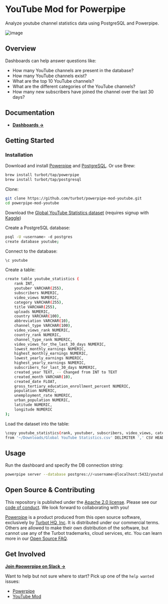 # YouTube Mod for Powerpipe

Analyze youtube channel statistics data using PostgreSQL and Powerpipe.

![image](https://github.com/turbot/powerpipe-mod-youtube/assets/78197905/98553c5b-b9da-4b51-9142-174363bad15d)

## Overview

Dashboards can help answer questions like:

- How many YouTube channels are present in the database?
- How many YouTube channels exist?
- What are the top 10 YouTube channels?
- What are the different categories of the YouTube channels?
- How many new subscribers have joined the channel over the last 30 days?

## Documentation

- **[Dashboards →](https://hub.powerpipe.io/mods/turbot/youtube/dashboards)**

## Getting Started

### Installation

Download and install [Powerpipe](https://powerpipe.io/downloads) and [PostgreSQL](https://www.postgresql.org/download/). Or use Brew:

```sh
brew install turbot/tap/powerpipe
brew install turbot/tap/postgresql
```

Clone:

```sh
git clone https://github.com/turbot/powerpipe-mod-youtube.git
cd powerpipe-mod-youtube
```

Download the [Global YouTube Statistics dataset](https://www.kaggle.com/code/nelgiriyewithana/an-introduction-to-the-global-youtube-statistics) (requires signup with [Kaggle](https://www.kaggle.com/))
  
Create a PostgreSQL database:

```sh
psql -U <username> -d postgres
create database youtube;
```

Connect to the database:

```sh
\c youtube
```

Create a table:

```sh
create table youtube_statistics (
    rank INT,
    youtuber VARCHAR(255),
    subscribers NUMERIC,
    video_views NUMERIC,
    category VARCHAR(255),
    title VARCHAR(255),
    uploads NUMERIC,
    country VARCHAR(100),
    abbreviation VARCHAR(10),
    channel_type VARCHAR(100),
    video_views_rank NUMERIC,
    country_rank NUMERIC,
    channel_type_rank NUMERIC,
    video_views_for_the_last_30_days NUMERIC,
    lowest_monthly_earnings NUMERIC,
    highest_monthly_earnings NUMERIC,
    lowest_yearly_earnings NUMERIC,
    highest_yearly_earnings NUMERIC,
    subscribers_for_last_30_days NUMERIC,
    created_year TEXT, -- Changed from INT to TEXT
    created_month VARCHAR(10),
    created_date FLOAT,
    gross_tertiary_education_enrollment_percent NUMERIC,
    population NUMERIC,
    unemployment_rate NUMERIC,
    urban_population NUMERIC,
    latitude NUMERIC,
    longitude NUMERIC
);
```

Load the dataset into the table:

```sh
\copy youtube_statistics(rank, youtuber, subscribers, video_views, category, title, uploads, country, abbreviation, channel_type, video_views_rank, country_rank, channel_type_rank, video_views_for_the_last_30_days, lowest_monthly_earnings, highest_monthly_earnings, lowest_yearly_earnings, highest_yearly_earnings, subscribers_for_last_30_days, created_year, created_month, created_date, gross_tertiary_education_enrollment_percent, population, unemployment_rate, urban_population, latitude, longitude)
from '~/Downloads/Global YouTube Statistics.csv' DELIMITER ',' CSV HEADER ENCODING 'ISO-8859-1';
```

## Usage

Run the dashboard and specify the DB connection string:

```sh
powerpipe server --database postgres://<username>@localhost:5432/youtube
```

## Open Source & Contributing

This repository is published under the [Apache 2.0 license](https://www.apache.org/licenses/LICENSE-2.0). Please see our [code of conduct](https://github.com/turbot/.github/blob/main/CODE_OF_CONDUCT.md). We look forward to collaborating with you!

[Powerpipe](https://powerpipe.io) is a product produced from this open source software, exclusively by [Turbot HQ, Inc](https://turbot.com). It is distributed under our commercial terms. Others are allowed to make their own distribution of the software, but cannot use any of the Turbot trademarks, cloud services, etc. You can learn more in our [Open Source FAQ](https://turbot.com/open-source).

## Get Involved

**[Join #powerpipe on Slack →](https://powerpipe.io/community/join)**

Want to help but not sure where to start? Pick up one of the `help wanted` issues:

- [Powerpipe](https://github.com/turbot/powerpipe/labels/help%20wanted)
- [YouTube Mod](https://github.com/turbot/powerpipe-mod-youtuber/labels/help%20wanted)
